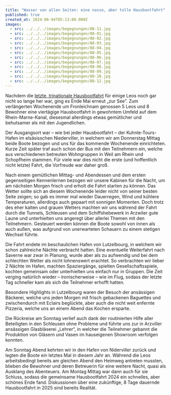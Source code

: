 ```yaml
---
title: "Wasser von allen Seiten: eine nasse, aber tolle Hausbootfahrt"
published: true
created_at: 2024-06-94T05:13:00.000Z
images:
  - src: ../../../images/begegnungen/88-11.jpg
  - src: ../../../images/begegnungen/88-01.jpg
  - src: ../../../images/begegnungen/88-02.jpg
  - src: ../../../images/begegnungen/88-03.jpg
  - src: ../../../images/begegnungen/88-04.jpg
  - src: ../../../images/begegnungen/88-05.jpg
  - src: ../../../images/begegnungen/88-06.jpg
  - src: ../../../images/begegnungen/88-07.jpg
  - src: ../../../images/begegnungen/88-08.jpg
  - src: ../../../images/begegnungen/88-09.jpg
  - src: ../../../images/begegnungen/88-10.jpg
  - src: ../../../images/begegnungen/88-12.jpg
---
```


Nachdem die [letzte, trinationale Hausbootfahrt](https://leo-club-weilamrhein.de/aktionen/kinder/2024-05-18-trinationale-hausbootfahrt-2024) für einige Leos noch gar nicht so lange her war, ging es Ende Mai erneut „zur See”. Zum verlängerten Wochenende um Fronleichnam genossen 5 Leos und 8 Bewohner eine viertägige Hausbootfahrt in gewohntem Umfeld auf dem Rhein-Marne-Kanal, diesesmal allerdings etwas gemütlicher und behutsamer als mit den Jugendlichen.

Der Ausgangsort war – wie bei jeder Hausbootfahrt – der Kuhnle-Tours-Hafen im elsäsisschen Niederviller, in welchem wir am Donnerstag Mittag beide Boote bezogen und uns für das kommende Wochenende einrichteten. Kurze Zeit später traf auch schon der Bus mit den Teilnehmern ein, welche aus verschiedenen betreuten Wohngruppen in Weil am Rhein und Schopfheim stammen. Für viele war dies nicht die erste (und hoffentlich nicht letzte) Fahrt, die Vorfreude war daher groß.

Nach einem gemütlichen Mittag- und Abendessen und dem ersten gegenseitigen Kennenlernen bezogen wir unsere Kabinen für die Nacht, um am nächsten Morgen frisch und erholt die Fahrt starten zu können. Das Wetter sollte sich an diesem Wochenende leider nicht von seiner besten Seite zeigen; so gab es immer mal wieder Dauerregen, Wind und kühlere Temperaturen, allerdings auch gepaart mit sonnigen Momenten. Doch trotz des eher kalten und grauen Wetters machten wir uns während der Fahrt durch die Tunnels, Schleusen und dem Schiffshebewerk in Arzwiler gute Laune und unterhielten uns angeregt über allerlei Themen mit den Teilnehmern. Gesteuert werden können die Boote sowohl von innen als auch außen, was aufgrund von unerwarteten Schauern zu einem stetigen Wechsel führte.

Die Fahrt endete im beschaulichen Hafen von Lutzelbourg, in welchem wir schon zahlreiche Nächte verbracht hatten. Eine eventuelle Weiterfahrt nach Saverne war zwar in Planung, wurde aber als zu aufwendig und bei dem schlechten Wetter als nicht lohnenswert erachtet. So verbrachten wir lieber 2 Nächte im Hafen, machten Spaziergänge, spielten Gesellschaftsspiele, kochten gemeinsam oder unterhielten uns einfach nur in Gruppen. Die Zeit verging natürlich wieder – ironischerweise – wie im Flug, sodass der letzte Tag schneller kam als sich die Teilnehmer erhofft hatten.

Besondere Highlights in Lutzelbourg waren der Besuch der ansässigen Bäckerei, welche uns jeden Morgen mit frisch gebackenen Baguettes und zwischendurch mit Eclairs beglückte, aber auch die nicht weit enfernte Pizzeria, welche uns an einem Abend das Kochen ersparte.

Die Rückreise am Sonntag verlief auch dank der routinierten Hilfe aller Beteiligten in den Schleusen ohne Probleme und führte uns zur in Arzviller ansässigen Glasbläserei „Lehrer“, in welcher die Teilnehmer gebannt die Produktion von Gläsern und Vasen im hauseigenen Showroom verfolgen konnten.

Am Sonntag Abend kehrten wir in den Hafen von Niderviller zurück und legten die Boote ein letztes Mal in diesem Jahr an. Während die Leos arbeitsbedingt bereits am gleichen Abend den Heimweg antreten mussten, blieben die Bewohner und deren Betreuerin für eine weitere Nacht, quasi als Ausklang des Abenteuers. Am Montag Mittag war dann auch für sie Schluss, sodass die gemeinsame Hausbootfahrt 2024 ein schnelles, aber schönes Ende fand. Diskussionen über eine zukünftige, 8 Tage dauernde Hausbootfahrt in 2025 sind bereits Realität.
